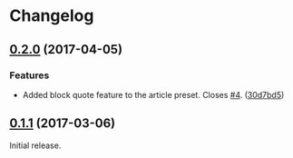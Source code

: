 Changelog
=========

## [0.2.0](https://github.com/ckeditor/ckeditor5-presets/compare/v0.1.1...v0.2.0) (2017-04-05)

### Features

* Added block quote feature to the article preset. Closes [#4](https://github.com/ckeditor/ckeditor5-presets/issues/4). ([30d7bd5](https://github.com/ckeditor/ckeditor5-presets/commit/30d7bd5))


## [0.1.1](https://github.com/ckeditor/ckeditor5-presets/compare/v0.1.0...v0.1.1) (2017-03-06)

Initial release.

